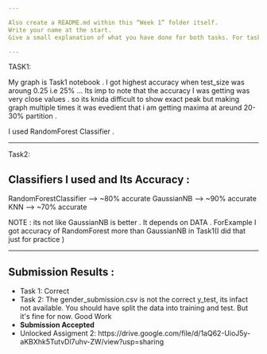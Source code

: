 ```yaml
---

Also create a README.md within this “Week 1” folder itself.
Write your name at the start.
Give a small explanation of what you have done for both tasks. For task 1, show the plot with labelling of “loss vs % partitioned”. Report the minima. For task 2, show in a table, the classification algorithms you have tried, and the accuracy obtained over the test dataset. Report the best classifier.

---
```


TASK1:

My graph is Task1 notebook . I got highest accuracy when test_size was aroung 0.25 i.e 25% ... Its imp to note that the accuracy I was getting was very close values . so its knida difficult to show exact peak but making graph multiple times it was evedient that i am getting maxima at areund 20-30% partition .

I used RandomForest Classifier .

---

Task2:

## Classifiers I used and Its Accuracy :

RandomForestClassifier --> ~80% accurate
GaussianNB --> ~90% accurate
KNN --> ~70% accurate

NOTE : its not like GaussianNB is better . It depends on DATA . ForExample I got accuracy of RandomForest more than GaussianNB in Task1(I did that just for practice )

---

## Submission Results :
<ul>
  <li> Task 1: Correct </li>
  <li> Task 2: The gender_submission.csv is not the correct y_test, its infact not available. You should have split the data into training and test. But it's fine for now. Good Work </li>
  <li> <b>Submission Accepted</b> </li>
  <li> Unlocked Assigment 2: https://drive.google.com/file/d/1aQ62-UioJ5y-aKBXhk5TutvDl7uhv-ZW/view?usp=sharing </li>
